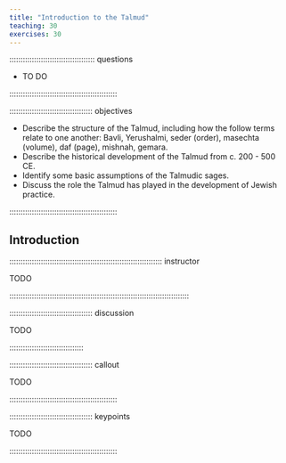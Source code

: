 ```yaml
---
title: "Introduction to the Talmud"
teaching: 30
exercises: 30
---
```


:::::::::::::::::::::::::::::::::::::: questions 

- TO DO

::::::::::::::::::::::::::::::::::::::::::::::::

::::::::::::::::::::::::::::::::::::: objectives

- Describe the structure of the Talmud, including how the follow terms relate to one another: Bavli, Yerushalmi, seder (order), masechta (volume), daf (page), mishnah, gemara.
- Describe the historical development of the Talmud from c. 200 - 500 CE.
- Identify some basic assumptions of the Talmudic sages. 
- Discuss the role the Talmud has played in the development of Jewish practice.

::::::::::::::::::::::::::::::::::::::::::::::::

## Introduction



:::::::::::::::::::::::::::::::::::::::::::::::::::::::::::::::::::: instructor

TODO 

::::::::::::::::::::::::::::::::::::::::::::::::::::::::::::::::::::::::::::::::



::::::::::::::::::::::::::::::::::::: discussion

TODO 

:::::::::::::::::::::::::::::::::



::::::::::::::::::::::::::::::::::::: callout

TODO

::::::::::::::::::::::::::::::::::::::::::::::::


::::::::::::::::::::::::::::::::::::: keypoints 

TODO

::::::::::::::::::::::::::::::::::::::::::::::::

